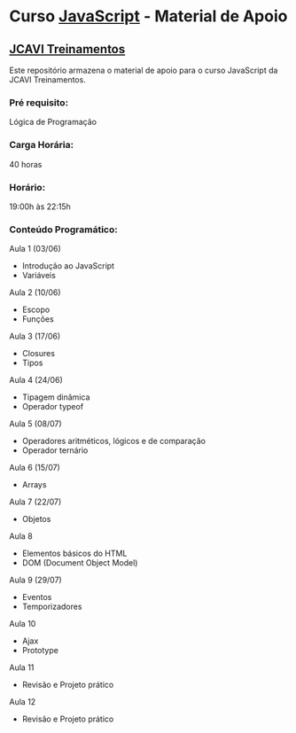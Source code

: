 # Curso [JavaScript](https://www.jcavitreinamentos.com.br/javascript) - Material de Apoio
## [JCAVI Treinamentos](https://www.jcavitreinamentos.com.br)

Este repositório armazena o material de apoio para o curso JavaScript da JCAVI Treinamentos.

### Pré requisito:
Lógica de Programação

### Carga Horária:
40 horas

### Horário:
19:00h às 22:15h

### Conteúdo Programático:

Aula 1 (03/06)
* Introdução ao JavaScript
* Variáveis

Aula 2 (10/06)
* Escopo
* Funções

Aula 3 (17/06)
* Closures
* Tipos

Aula 4 (24/06)
* Tipagem dinâmica
* Operador typeof

Aula 5 (08/07)
* Operadores aritméticos, lógicos e de comparação
* Operador ternário

Aula 6 (15/07)
* Arrays

Aula 7 (22/07)
* Objetos

Aula 8
* Elementos básicos do HTML
* DOM (Document Object Model)

Aula 9 (29/07)
* Eventos
* Temporizadores

Aula 10
* Ajax
* Prototype

Aula 11
* Revisão e Projeto prático

Aula 12
* Revisão e Projeto prático
